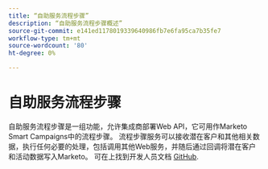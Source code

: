 ```yaml
---
title: “自助服务流程步骤”
description: “自助服务流程步骤概述”
source-git-commit: e141ed1178019339640986fb7e6fa95ca7b35fe7
workflow-type: tm+mt
source-wordcount: '80'
ht-degree: 0%

---
```



# 自助服务流程步骤

自助服务流程步骤是一组功能，允许集成商部署Web API，它可用作Marketo Smart Campaigns中的流程步骤。 流程步骤服务可以接收潜在客户和其他相关数据，执行任何必要的处理，包括调用其他Web服务，并随后通过回调将潜在客户和活动数据写入Marketo。 可在上找到开发人员文档 [GitHub](https://github.com/adobe/Marketo-SSFS-Service-Provider-Interface).
